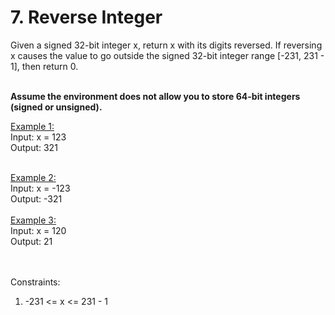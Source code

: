 # 7. Reverse Integer

Given a signed 32-bit integer x, return x with its digits reversed. If reversing x causes the value to go outside the signed 32-bit integer range [-231, 231 - 1], then return 0.<BR><BR>

<b> Assume the environment does not allow you to store 64-bit integers (signed or unsigned).</b>

 
<u>Example 1:</u>
<br>
Input: x = 123<br>
Output: 321<br><br>
  
  
<u>Example 2:</u>
<br>
Input: x = -123<br>
Output: -321<br>
<br>
<u>Example 3:</u>
<br>
Input: x = 120<br>
Output: 21
<br><br><br>

Constraints:<br>
1) -231 <= x <= 231 - 1
<br><br>

